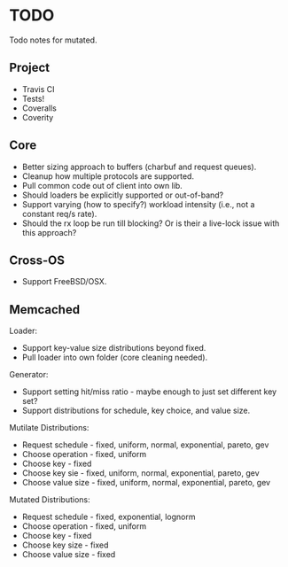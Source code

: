 # TODO

Todo notes for mutated.

## Project

* Travis CI
* Tests!
* Coveralls
* Coverity

## Core

* Better sizing approach to buffers (charbuf and request queues).
* Cleanup how multiple protocols are supported.
* Pull common code out of client into own lib.
* Should loaders be explicitly supported or out-of-band?
* Support varying (how to specify?) workload intensity (i.e., not a constant
  req/s rate).
* Should the rx loop be run till blocking? Or is their a live-lock issue with
  this approach?

## Cross-OS

* Support FreeBSD/OSX.

## Memcached

Loader:
* Support key-value size distributions beyond fixed.
* Pull loader into own folder (core cleaning needed).

Generator:
* Support setting hit/miss ratio - maybe enough to just set different key set?
* Support distributions for schedule, key choice, and value size.

Mutilate Distributions:
* Request schedule  - fixed, uniform, normal, exponential, pareto, gev
* Choose operation  - fixed, uniform
* Choose key        - fixed
* Choose key sie    - fixed, uniform, normal, exponential, pareto, gev
* Choose value size - fixed, uniform, normal, exponential, pareto, gev

Mutated Distributions:
* Request schedule  - fixed, exponential, lognorm
* Choose operation  - fixed, uniform
* Choose key        - fixed
* Choose key size   - fixed
* Choose value size - fixed

